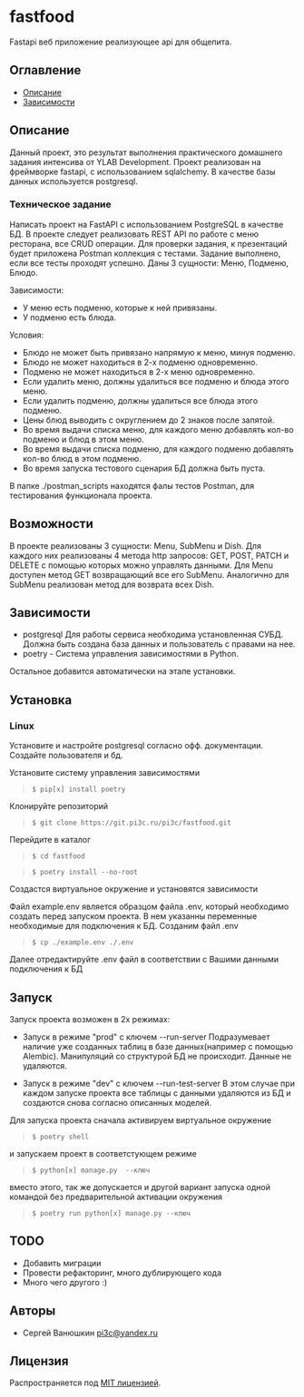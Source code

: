 # fastfood
Fastapi веб приложение реализующее api для общепита.

## Оглавление

- <a href="#description">Описание</a>
- <a href="https://github.com/pi3c/fastfood#зависимости">Зависимости</a>

<a name="description"></a>
## Описание
Данный проект, это результат выполнения практического домашнего задания интенсива от YLAB Development. Проект реализован на фреймворке fastapi, с использованием sqlalchemy. В качестве базы данных используется postgresql.

### Техническое задание
Написать проект на FastAPI с использованием PostgreSQL в качестве БД. В проекте следует реализовать REST API по работе с меню ресторана, все CRUD операции. Для проверки задания, к презентаций будет приложена Postman коллекция с тестами. Задание выполнено, если все тесты проходят успешно.
Даны 3 сущности: Меню, Подменю, Блюдо.

Зависимости:
- У меню есть подменю, которые к ней привязаны.
- У подменю есть блюда.

Условия:
- Блюдо не может быть привязано напрямую к меню, минуя подменю.
- Блюдо не может находиться в 2-х подменю одновременно.
- Подменю не может находиться в 2-х меню одновременно.
- Если удалить меню, должны удалиться все подменю и блюда этого меню.
- Если удалить подменю, должны удалиться все блюда этого подменю.
- Цены блюд выводить с округлением до 2 знаков после запятой.
- Во время выдачи списка меню, для каждого меню добавлять кол-во подменю и блюд в этом меню.
- Во время выдачи списка подменю, для каждого подменю добавлять кол-во блюд в этом подменю.
- Во время запуска тестового сценария БД должна быть пуста.

В папке ./postman_scripts находятся фалы тестов Postman, для тестирования функционала проекта.

## Возможности
В проекте реализованы 3 сущности: Menu, SubMenu и Dish. Для каждого них реализованы 4 метода http запросов: GET, POST, PATCH и DELETE c помощью которых можно управлять данными.
Для Menu доступен метод GET возвращающий все его SubMenu. Аналогично для SubMenu реализован метод для возврата всех Dish.


## Зависимости
- postgresql Для работы сервиса необходима установленная СУБД. Должна быть создана база данных и пользователь с правами на нее.
- poetry - Система управления зависимостями в Python.

Остальное добавится автоматически на этапе установки.

<a name="install"></a>
## Установка
### Linux
Установите и настройте postgresql согласно офф. документации. Создайте пользователя и бд. 

Установите систему управления зависимостями
> `$ pip[x] install poetry`

Клонируйте репозиторий
> `$ git clone https://git.pi3c.ru/pi3c/fastfood.git`

Перейдите в каталог

> `$ cd fastfood`

> `$ poetry install --no-root`

Создастся виртуальное окружение и установятся зависимости

Файл example.env является образцом файла .env, который необходимо создать перед запуском проекта.
В нем указанны переменные необходимые для подключения к БД.
Созданим файл .env

>`$ cp ./example.env ./.env`

Далее отредактируйте .env файл в соответствии с Вашими данными подключения к БД

## Запуск
Запуск проекта возможен в 2х режимах:
- Запуск в режиме "prod" с ключем --run-server
        Подразумевает наличие уже созданных таблиц в базе данных(например с помощью Alembic). Манипуляций со структурой БД не происходит. Данные не удаляются. 

- Запуск в режиме "dev" c ключем --run-test-server
        В этом случае при каждом запуске проекта все таблицы с данными удаляются из БД и создаются снова согласно описанных моделей.


Для запуска проекта сначала активируем виртуальное окружение

> `$ poetry shell`

и запускаем проект в соответстующем режиме

>`$ python[x] manage.py  --ключ`

вместо этого, так же допускается и другой вариант запуска одной командой без предварительной активации окружения

>`$ poetry run python[x] manage.py --ключ`


## TODO
-  Добавить миграции
-  Провести рефакторинг, много дублирующего кода
-  Много чего другого :)

## Авторы
-  Сергей Ванюшкин <pi3c@yandex.ru>

## Лицензия
Распространяется под [MIT лицензией](https://mit-license.org/).


